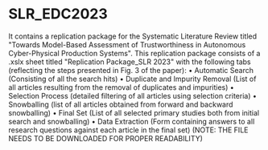# SLR_EDC2023
It contains a replication package for the Systematic Literature Review titled "Towards Model-Based Assessment of Trustworthiness in Autonomous Cyber-Physical Production Systems". This replication package consists of a .xslx sheet titled "Replication Package_SLR 2023" with the following tabs (reflecting the steps presented in Fig. 3 of the paper):
•	Automatic Search (Consisting of all the search hits)
•	Duplicate and Impurity Removal (List of all articles resulting from the removal of duplicates and impurities)
•	Selection Process (detailed filtering of all articles using selection criteria)
•	Snowballing (list of all articles obtained from forward and backward snowballing)
•	Final Set (List of all selected primary studies both from initial search and snowballing)
•	Data Extraction (Form containing answers to all research questions against each article in the final set)
(NOTE: THE FILE NEEDS TO BE DOWNLOADED FOR PROPER READABILITY)

